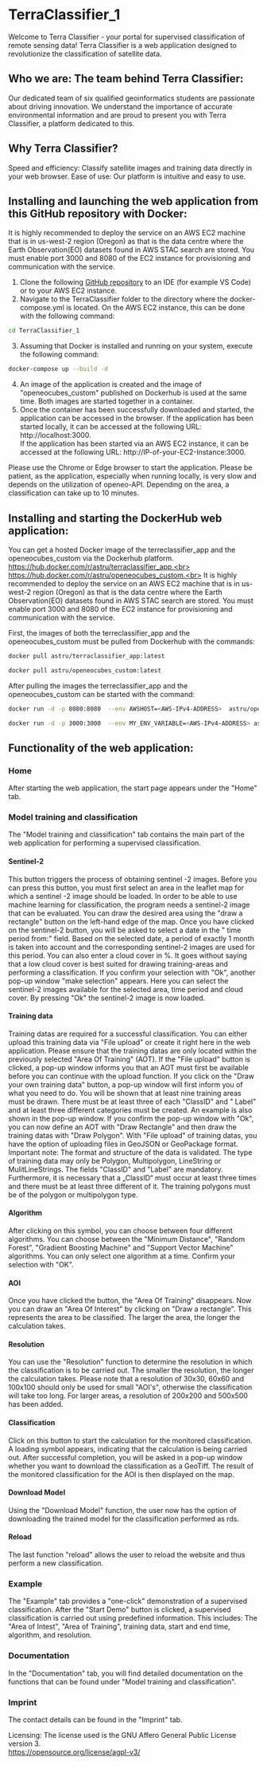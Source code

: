 # TerraClassifier_1

Welcome to Terra Classifier - your portal for supervised classification of remote sensing data!
Terra Classifier is a web application designed to revolutionize the classification of satellite data.

## Who we are: The team behind Terra Classifier: 
Our dedicated team of six qualified geoinformatics students are passionate about driving innovation.
We understand the importance of accurate environmental information and are proud to present you with Terra Classifier, a platform dedicated to this.

## Why Terra Classifier?
Speed and efficiency: Classify satellite images and training data directly in your web browser.
Ease of use: Our platform is intuitive and easy to use.

## Installing and launching the web application from this GitHub repository with Docker:
It is highly recommended to deploy the service on an AWS EC2 machine that is in us-west-2 region (Oregon) as that is the data centre where the Earth Observation(EO) datasets found in AWS STAC search are stored.
You must enable port 3000 and 8080 of the EC2 instance for provisioning and communication with the service.

1. Clone the following [GitHub repository](https://github.com/astru03/TerraClassifier_1) to an IDE (for example VS Code) or to your AWS EC2 instance.
2. Navigate to the TerraClassifier folder to the directory where the docker-compose.yml is located. On the AWS EC2 instance, this can be done with the following command: 
```bash
cd TerraClassifier_1
```
3. Assuming that Docker is installed and running on your system, execute the following command:
```bash
docker-compose up --build -d
```
4. An image of the application is created and the image of "openeocubes_custom" published on Dockerhub is used at the same time. Both images are started together in a container.
5. Once the container has been successfully downloaded and started, the application can be accessed in the browser.
If the application has been started locally, it can be accessed at the following URL: http://localhost:3000.<br>
If the application has been started via an AWS EC2 instance, it can be accessed at the following URL: http://IP-of-your-EC2-Instance:3000.

Please use the Chrome or Edge browser to start the application.
Please be patient, as the application, especially when running locally, is very slow and depends on the utilization of openeo-API.
Depending on the area, a classification can take up to 10 minutes.

## Installing and starting the DockerHub web application:
You can get a hosted Docker image of the terreclassifier_app and the openeocubes_custom via the Dockerhub platform. 
https://hub.docker.com/r/astru/terraclassifier_app.<br>
https://hub.docker.com/r/astru/openeocubes_custom.<br>
It is highly recommended to deploy the service on an AWS EC2 machine that is in us-west-2 region (Oregon) as that is the data centre where the Earth Observation(EO) datasets found in AWS STAC search are stored.
You must enable port 3000 and 8080 of the EC2 instance for provisioning and communication with the service.

First, the images of both the terreclassifier_app and the openeocubes_custom must be pulled from Dockerhub with the commands:
```bash
docker pull astru/terraclassifier_app:latest
```
```bash
docker pull astru/openeocubes_custom:latest
```
After pulling the images the terreclassifier_app and the openeocubes_custom can be started with the command:
```bash
docker run -d -p 8080:8080  --env AWSHOST=<AWS-IPv4-ADDRESS>  astru/openeocubes_custom:latest
```
```bash
docker run -d -p 3000:3000  --env MY_ENV_VARIABLE=<AWS-IPv4-ADDRESS> astru/terraclassifier_app:latest
```

## Functionality of the web application:
### Home
After starting the web application, the start page appears under the "Home" tab.

### Model training and classification
The "Model training and classification" tab contains the main part of the web application for performing a supervised classification.

#### Sentinel-2
This button triggers the process of obtaining sentinel -2 images. Before you can press this button, you must first select an area in the leaflet map for which a sentinel -2 image should be loaded. In order to be able to use machine learning for classification, the program needs a sentinel-2 image that can be evaluated. You can draw the desired area using the "draw a rectangle" button on the left-hand edge of the map. Once you have clicked on the sentinel-2 button, you will be asked to select a date in the " time period from:" field. Based on the selected date, a period of exactly 1 month is taken into account and the corresponding sentinel-2 images are used for this period.
You can also enter a cloud cover in %. It goes without saying that a low cloud cover is best suited for drawing training-areas and performing a classification.
If you confirm your selection with "Ok", another pop-up window "make selection" appears. Here you can select the sentinel-2 images available for the selected area, time period and cloud cover. By pressing "Ok" the sentinel-2 image is now loaded.


#### Training data
Training datas are required for a successful classification. You can either upload this training data via "File upload" or create it right here in the web application. Please ensure that the training datas are only located within the previously selected "Area Of Training" (AOT).
If the "File upload" button is clicked, a pop-up window informs you that an AOT must first be available before you can continue with the upload function.
If you click on the "Draw your own training data" button, a pop-up window will first inform you of what you need to do.
You will be shown that at least nine training areas must be drawn. There must be at least three of each "ClassID" and " Label" and at least three different categories must be created. An example is also shown in the pop-up window.
If you confirm the pop-up window with "Ok", you can now define an AOT with "Draw Rectangle" and then draw the training datas with "Draw Polygon". 
With "File upload" of training datas, you have the option of uploading files in GeoJSON or GeoPackage format.
Important note: The format and structure of the data is validated. The type of training data may only be Polygon, Multipolygon, LineString or MulitLineStrings. The fields "ClassID" and "Label" are mandatory. Furthermore, it is necessary that a „ClassID“ must occur at least three times and there must be at least three different of it. The training polygons must be of the polygon or multipolygon type.

#### Algorithm
After clicking on this symbol, you can choose between four different algorithms. You can choose between the "Minimum Distance", "Random Forest", "Gradient Boosting Machine" and "Support Vector Machine" algorithms. You can only select one algorithm at a time. Confirm your selection with "OK".


#### AOI
Once you have clicked the button, the "Area Of Training" disappears. Now you can draw an "Area Of Interest" by clicking on "Draw a rectangle". This represents the area to be classified. The larger the area, the longer the calculation takes.

#### Resolution
You can use the "Resolution" function to determine the resolution in which the classification is to be carried out. The smaller the resolution, the longer the calculation takes. Please note that a resolution of 30x30, 60x60 and 100x100 should only be used for small "AOI's", otherwise the classification will take too long. For larger areas, a resolution of 200x200 and 500x500 has been added.

#### Classification
Click on this button to start the calculation for the monitored classification. A loading symbol appears, indicating that the calculation is being carried out. After successful completion, you will be asked in a pop-up window whether you want to download the classification as a GeoTiff. The result of the monitored classification for the AOI is then displayed on the map.

#### Download Model
Using the "Download Model" function, the user now has the option of downloading the trained model for the classification performed as rds.

#### Reload
The last function "reload" allows the user to reload the website and thus perform a new classification.

### Example
The "Example" tab provides a "one-click" demonstration of a supervised classification. After the "Start Demo" button is clicked, a supervised classification is carried out using predefined information. This includes: The "Area of Intest", "Area of Training", training data, start and end time, algorithm, and resolution.

### Documentation
In the "Documentation" tab, you will find detailed documentation on the functions that can be found under "Model training and classification".

### Imprint
The contact details can be found in the "Imprint" tab.

Licensing:
The license used is the GNU Affero General Public License version 3.<br>
https://opensource.org/license/agpl-v3/

